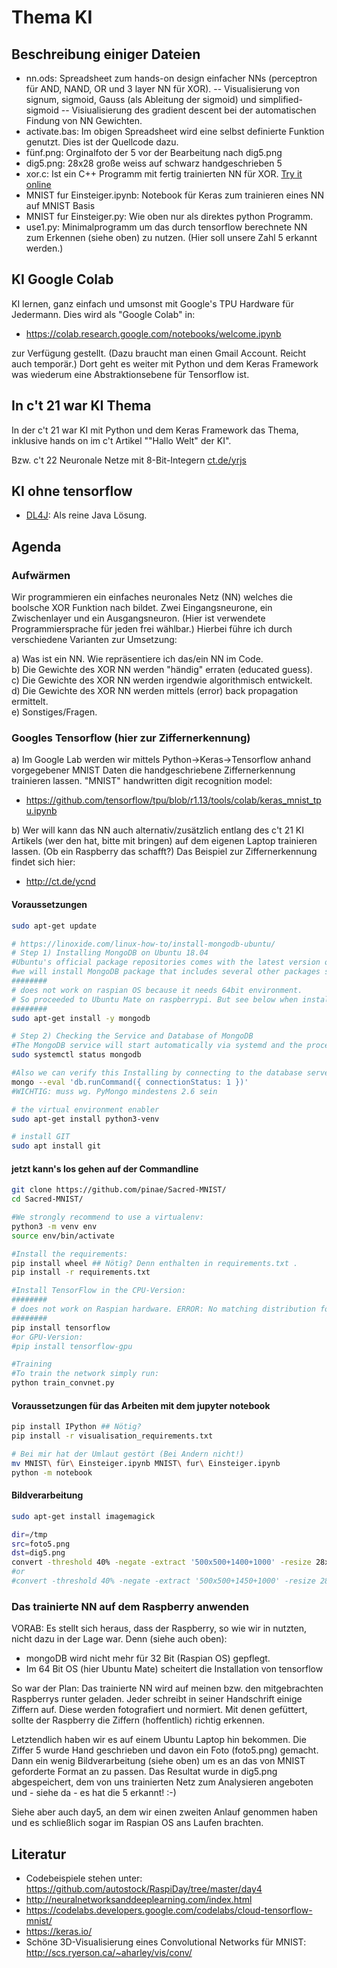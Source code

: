 # Thema KI

## Beschreibung einiger Dateien

- nn.ods: Spreadsheet zum hands-on design einfacher NNs (perceptron für AND, NAND, OR und 3 layer NN für XOR).
-- Visualisierung von signum, sigmoid, Gauss (als Ableitung der sigmoid) und simplified-sigmoid
-- Visiualisierung des gradient descent bei der automatischen Findung von NN Gewichten.
- activate.bas: Im obigen Spreadsheet wird eine selbst definierte Funktion genutzt. Dies ist der Quellcode dazu.
- fünf.png: Orginalfoto der 5 vor der Bearbeitung nach dig5.png
- dig5.png: 28x28 große weiss auf schwarz handgeschrieben 5
- xor.c: Ist ein C++ Programm mit fertig trainierten NN für XOR. [Try it online](https://tio.run/##ZVLBcpswED2jr9hJphkDMkjYbtJi0nMu7rEHlwMGxVYGCwaEk4yHb3dXwjhOOmMj7e7bt7tPm9f1dJvnp9OtVHnZFQKWrS5kFeweySdXKTeffftM74yH6PdaFOIZWt10uYajVBoKUetdDOZaZu@iWXOWxlBU3aYU8CrkdqfXM3T1sFrFJK9Uq8eoSKLgnj9ED@Y/X/xg8wUFLfa1aDLdNSJhAXuIyS2WlEo4rdzuK1lM3lyY8ICF5uPX1etEUJi@hVeJrusSMhTxQByyssu0mKxWcKeEpmP5XJTlOnXhSBzT/R/ba8Io/O7wiAlxnqsGJnYycRAlJMDj83UJyBScZ7cu37dMlupJIRZZYrTxAD@x8EEfi57yNHYcDF9KvGAKi/FYfsWinC8ju3PuvYWB8izw0LvvIzQMYSOz1mAv3HLglv9zmz5AGvZ27PIrJXiDUk/Kl6mZyLEmzuW/pEg8PkvrmmBPzK8R@AwK7kZkCjHpUdEDAuGtalYr21dG7d5s7GytzrTMcUtMF8lxRiH0bKdeCMeIRpT3FAscQ08qJRoOqipEZIdNvHDKApvxytDwWXBvDT5E7k0ifEqcXSXOL4lofL8kIsvinFh1WjSRTZxfJS4sNjJYHnBrzAZjQXuc17netMiPfJ4mx4xuTKhucPTnyc03KwjgMX3E7191Q40uG/qxuHZpDYe7ZukSy/5iPzmg3D0hRr99JtWgZ7PNEbnLGs/cD@ftHgRnlJkXGg3@YfDrCLeR/nT6Bw)
- MNIST fur Einsteiger.ipynb: Notebook für Keras zum trainieren eines NN auf MNIST Basis
- MNIST fur Einsteiger.py: Wie oben nur als direktes python Programm.
- use1.py: Minimalprogramm um das durch tensorflow berechnete NN zum Erkennen (siehe oben) zu nutzen. (Hier soll unsere Zahl 5 erkannt werden.)

## KI Google Colab

KI lernen, ganz einfach und umsonst mit Google's TPU
Hardware für Jedermann. Dies wird als "Google Colab" in:<br>
- https://colab.research.google.com/notebooks/welcome.ipynb

zur Verfügung gestellt. (Dazu braucht man einen Gmail Account. Reicht
auch temporär.) Dort geht es weiter mit Python und dem Keras Framework
was wiederum eine Abstraktionsebene für Tensorflow ist.

## In c't 21 war KI Thema
In der c't 21 war KI mit Python und dem Keras Framework das Thema,
inklusive hands on im c't Artikel ""Hallo Welt" der KI".

Bzw. c't 22 Neuronale Netze mit 8-Bit-Integern [ct.de/yrjs](Byte-Intelligenz)

## KI ohne tensorflow
- [DL4J](https://deeplearning4j.org/): Als reine Java Lösung.


## Agenda
### Aufwärmen
Wir programmieren ein einfaches neuronales Netz (NN) welches die
boolsche XOR Funktion nach bildet. Zwei Eingangsneurone, ein
Zwischenlayer und ein Ausgangsneuron. (Hier ist verwendete
Programmiersprache für jeden frei wählbar.) Hierbei führe ich durch
verschiedene Varianten zur Umsetzung:

a) Was ist ein NN. Wie repräsentiere ich das/ein NN im Code.<br>
b) Die Gewichte des XOR NN werden "händig" erraten (educated guess).<br>
c) Die Gewichte des XOR NN werden irgendwie algorithmisch entwickelt.<br>
d) Die Gewichte des XOR NN werden mittels (error) back propagation ermittelt.<br>
e) Sonstiges/Fragen.<br>

### Googles Tensorflow (hier zur Ziffernerkennung)
a) Im Google Lab werden wir mittels Python->Keras->Tensorflow anhand
vorgegebener MNIST Daten die handgeschriebene Ziffernerkennung
trainieren lassen. "MNIST" handwritten digit recognition model:<br>
- https://github.com/tensorflow/tpu/blob/r1.13/tools/colab/keras_mnist_tpu.ipynb

b) Wer will kann das NN auch alternativ/zusätzlich entlang des c't 21 KI
Artikels (wer den hat, bitte mit bringen) auf dem eigenen Laptop
trainieren lassen. (Ob ein Raspberry das schafft?) Das Beispiel zur
Ziffernerkennung findet sich hier:<br>
- http://ct.de/ycnd

#### Voraussetzungen

```bash
sudo apt-get update

# https://linoxide.com/linux-how-to/install-mongodb-ubuntu/
# Step 1) Installing MongoDB on Ubuntu 18.04
#Ubuntu's official package repositories comes with the latest version of MongoDB, which means we can install the necessary packages using apt-get.
#we will install MongoDB package that includes several other packages such as mongo-tools, mongodb-clients, mongodb-server and mongodb-server-core.
########
# does not work on raspian OS because it needs 64bit environment.
# So proceeded to Ubuntu Mate on raspberrypi. But see below when installing tensorflow :-(
########
sudo apt-get install -y mongodb

# Step 2) Checking the Service and Database of MongoDB
#The MongoDB service will start automatically via systemd and the process listens on port 27017. You can verify its status using the systemctl command as shown below.
sudo systemctl status mongodb

#Also we can verify this Installing by connecting to the database server and executing a diagnostic command.
mongo --eval 'db.runCommand({ connectionStatus: 1 })'
#WICHTIG: muss wg. PyMongo mindestens 2.6 sein

# the virtual environment enabler
sudo apt-get install python3-venv

# install GIT
sudo apt install git
```

#### jetzt kann's los gehen auf der Commandline

```bash
git clone https://github.com/pinae/Sacred-MNIST/
cd Sacred-MNIST/

#We strongly recommend to use a virtualenv:
python3 -m venv env
source env/bin/activate

#Install the requirements:
pip install wheel ## Nötig? Denn enthalten in requirements.txt .
pip install -r requirements.txt

#Install TensorFlow in the CPU-Version:
########
# does not work on Raspian hardware. ERROR: No matching distribution found for tensorflow :-(
########
pip install tensorflow
#or GPU-Version:
#pip install tensorflow-gpu

#Training
#To train the network simply run:
python train_convnet.py

```

#### Voraussetzungen für das Arbeiten mit dem jupyter notebook

```bash
pip install IPython ## Nötig?
pip install -r visualisation_requirements.txt

# Bei mir hat der Umlaut gestört (Bei Andern nicht!)
mv MNIST\ für\ Einsteiger.ipynb MNIST\ fur\ Einsteiger.ipynb 
python -m notebook

```


#### Bildverarbeitung

```bash
sudo apt-get install imagemagick

dir=/tmp
src=foto5.png
dst=dig5.png
convert -threshold 40% -negate -extract '500x500+1400+1000' -resize 28x28 $dir/$src $dir/$dst
#or
#convert -threshold 40% -negate -extract '500x500+1450+1000' -resize 28x28 $dir/$src $dir/$dst

```

### Das trainierte NN auf dem Raspberry anwenden
VORAB:
Es stellt sich heraus, dass der Raspberry, so wie wir in nutzten, nicht dazu in der Lage war. Denn (siehe auch oben):
- mongoDB wird nicht mehr für 32 Bit (Raspian OS) gepflegt.
- Im 64 Bit OS (hier Ubuntu Mate) scheitert die Installation von tensorflow

So war der Plan:
Das trainierte NN wird auf meinen bzw. den mitgebrachten Raspberrys
runter geladen. Jeder schreibt in seiner Handschrift einige Ziffern auf.
Diese werden fotografiert und normiert. Mit denen gefüttert, sollte der
Raspberry die Ziffern (hoffentlich) richtig erkennen.

Letztendlich haben wir es auf einem Ubuntu Laptop hin bekommen. Die Ziffer 5 wurde Hand geschrieben und davon ein Foto (foto5.png) gemacht. Dann ein wenig Bildverarbeitung (siehe oben) um es an das von MNIST geforderte Format an zu passen.
Das Resultat wurde in dig5.png abgespeichert, dem von uns trainierten Netz zum Analysieren angeboten und - siehe da - es hat die 5 erkannt! :-)

Siehe aber auch day5, an dem wir einen zweiten Anlauf genommen haben und es schließlich sogar im Raspian OS ans Laufen brachten.


## Literatur

- Codebeispiele stehen unter: https://github.com/autostock/RaspiDay/tree/master/day4
- http://neuralnetworksanddeeplearning.com/index.html
- https://codelabs.developers.google.com/codelabs/cloud-tensorflow-mnist/
- https://keras.io/
- Schöne 3D-Visualisierung eines Convolutional Networks für MNIST: http://scs.ryerson.ca/~aharley/vis/conv/



